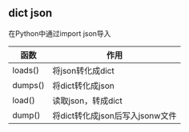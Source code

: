 <!--
 * @Description: 
 * @Version: 1.0
 * @Author: DaLao
 * @Email: dalao_li@163.com
 * @Date: 2021-04-23 19:03:16
 * @LastEditors: DaLao
 * @LastEditTime: 2021-04-23 19:04:58
-->

## dict json

在Python中通过import json导入

| 函数    | 作用                            |
| ------- | ------------------------------- |
| loads() | 将json转化成dict                |
| dumps() | 将dict转化成json                |
| load()  | 读取json，转成dict              |
| dump()  | 将dict转化成json后写入jsonw文件 |
